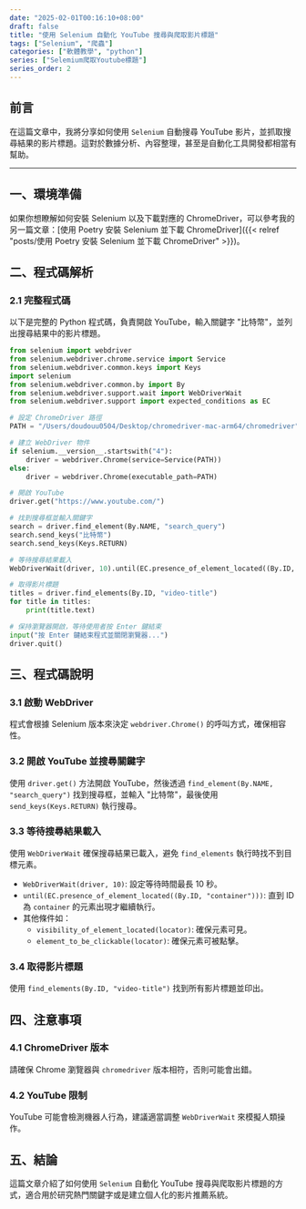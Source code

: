 ```yaml
---
date: "2025-02-01T00:16:10+08:00"
draft: false
title: "使用 Selenium 自動化 YouTube 搜尋與爬取影片標題"
tags: ["Selenium", "爬蟲"]
categories: ["軟體教學", "python"]
series: ["Selemium爬取Youtube標題"]
series_order: 2
---
```


## 前言

在這篇文章中，我將分享如何使用 `Selenium` 自動搜尋 YouTube 影片，並抓取搜尋結果的影片標題。這對於數據分析、內容整理，甚至是自動化工具開發都相當有幫助。

<!--more-->

---

## 一、環境準備

如果你想瞭解如何安裝 Selenium 以及下載對應的 ChromeDriver，可以參考我的另一篇文章：[使用 Poetry 安裝 Selenium 並下載 ChromeDriver]({{< relref "posts/使用 Poetry 安裝 Selenium 並下載 ChromeDriver" >}})。

## 二、程式碼解析

### 2.1 完整程式碼

以下是完整的 Python 程式碼，負責開啟 YouTube，輸入關鍵字 "比特幣"，並列出搜尋結果中的影片標題。

```python
from selenium import webdriver
from selenium.webdriver.chrome.service import Service
from selenium.webdriver.common.keys import Keys
import selenium
from selenium.webdriver.common.by import By
from selenium.webdriver.support.wait import WebDriverWait
from selenium.webdriver.support import expected_conditions as EC

# 設定 ChromeDriver 路徑
PATH = "/Users/doudouu0504/Desktop/chromedriver-mac-arm64/chromedriver"

# 建立 WebDriver 物件
if selenium.__version__.startswith("4"):
    driver = webdriver.Chrome(service=Service(PATH))
else:
    driver = webdriver.Chrome(executable_path=PATH)

# 開啟 YouTube
driver.get("https://www.youtube.com/")

# 找到搜尋框並輸入關鍵字
search = driver.find_element(By.NAME, "search_query")
search.send_keys("比特幣")
search.send_keys(Keys.RETURN)

# 等待搜尋結果載入
WebDriverWait(driver, 10).until(EC.presence_of_element_located((By.ID, "container")))

# 取得影片標題
titles = driver.find_elements(By.ID, "video-title")
for title in titles:
    print(title.text)

# 保持瀏覽器開啟，等待使用者按 Enter 鍵結束
input("按 Enter 鍵結束程式並關閉瀏覽器...")
driver.quit()
```

## 三、程式碼說明

### 3.1 啟動 WebDriver

程式會根據 Selenium 版本來決定 `webdriver.Chrome()` 的呼叫方式，確保相容性。

### 3.2 開啟 YouTube 並搜尋關鍵字

使用 `driver.get()` 方法開啟 YouTube，然後透過 `find_element(By.NAME, "search_query")` 找到搜尋框，並輸入 "比特幣"，最後使用 `send_keys(Keys.RETURN)` 執行搜尋。

### 3.3 等待搜尋結果載入

使用 `WebDriverWait` 確保搜尋結果已載入，避免 `find_elements` 執行時找不到目標元素。

- `WebDriverWait(driver, 10)`: 設定等待時間最長 10 秒。
- `until(EC.presence_of_element_located((By.ID, "container")))`: 直到 ID 為 `container` 的元素出現才繼續執行。
- 其他條件如：
  - `visibility_of_element_located(locator)`: 確保元素可見。
  - `element_to_be_clickable(locator)`: 確保元素可被點擊。

### 3.4 取得影片標題

使用 `find_elements(By.ID, "video-title")` 找到所有影片標題並印出。

## 四、注意事項

### 4.1 ChromeDriver 版本

請確保 Chrome 瀏覽器與 `chromedriver` 版本相符，否則可能會出錯。

### 4.2 YouTube 限制

YouTube 可能會檢測機器人行為，建議適當調整 `WebDriverWait` 來模擬人類操作。

## 五、結論

這篇文章介紹了如何使用 `Selenium` 自動化 YouTube 搜尋與爬取影片標題的方式，適合用於研究熱門關鍵字或是建立個人化的影片推薦系統。
